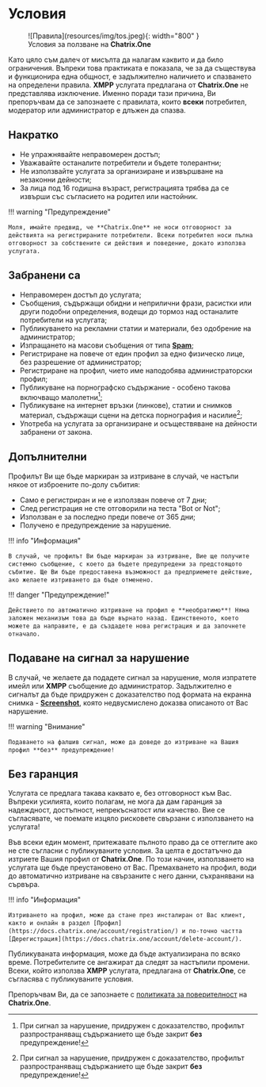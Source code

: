 # Условия

<figure markdown>
  ![Правила](resources/img/tos.jpeg){: width="800" }
  <figcaption>Условия за ползване на <b>Chatrix.One</b></figcaption>
</figure>

Като цяло съм далеч от мисълта да налагам каквито и да било ограничения. Въпреки това практиката е показала, че за да съществува и функционира една общност, е  задължително наличието и спазването на определени правила. **XMPP** услугата предлагана от **Chatrix.One** не представлява изключение. Именно поради тази причина, Ви препоръчвам да се запознаете с правилата, които **всеки** потребител, модератор или администратор е длъжен да спазва.

## Накратко

- Не упражнявайте неправомерен достъп;
- Уважавайте останалите потребители и бъдете толерантни;
- Не използвайте услугата за организиране и извършване на незаконни дейности;
- За лица под 16 годишна възраст, регистрацията трябва да се извърши със съгласието на родител или настойник.

!!! warning "Предупреждение"

    Моля, имайте предвид, че **Chatrix.One** не носи отговорност за действията на регистрираните потребители. Всеки потребител носи пълна отговорност за собствените си действия и поведение, докато използва услугата.

## Забранени са

- Неправомерен достъп до услугата;
- Съобщения, съдържащи обидни и неприлични фрази, расистки или други подобни определения, водещи до тормоз над останалите потребители на услугата;
- Публикуването на рекламни статии и материали, без одобрение на администратор;
- Изпращането на масови съобщения от типа [**Spam**](https://bg.wikipedia.org/wiki/Спам);
- Регистриране на повече от един профил за едно физическо лице, без разрешение от администратор;
- Регистриране на профил, чието име наподобява администраторски профил;
- Публикуване на порнографско съдържание - особено такова включващо малолетни[^1];
- Публикуване на интернет връзки (линкове), статии и снимков материал, съдържащи сцени на детска порнография и насилие[^1];
- Употреба на услугата за организиране и осъществяване на дейности забранени от закона.

[^1]: При сигнал за нарушение, придружен с доказателство, профилът разпространяващ съдържанието ще бъде закрит **без** предупреждение!

## Допълнителни

Профилът Ви ще бъде маркиран за изтриване в случай, че настъпи някое от изброените по-долу събития:

- Само е регистриран и не е използван повече от 7 дни;
- След регистрация не сте отговорили на теста "Bot or Not";
- Използван е за последно преди повече от 365 дни;
- Получено е предупреждение за нарушение.

!!! info "Информация"

    В случай, че профилът Ви бъде маркиран за изтриване, Вие ще получите системно съобщение, с което да бъдете предупредени за предстоящото събитие. Ще Ви бъде предоставена възможност да предприемете действие, ако желаете изтриването да бъде отменено.

!!! danger "Предупреждение!"

    Действието по автоматично изтриване на профил е **необратимо**! Няма заложен механизъм това да бъде върнато назад. Единственото, което можете да направите, е да създадете нова регистрация и да започнете отначало.

## Подаване на сигнал за нарушение

В случай, че желаете да подадете сигнал за нарушение, моля изпратете имейл или **XMPP** съобщение до администратор. Задължително е сигналът да бъде придружен с доказателство под формата на екранна снимка - [**Screenshot**](https://en.wikipedia.org/wiki/Screenshot), която недвусмислено доказва описаното от Вас нарушение.

!!! warning "Внимание"

    Подаването на фалшив сигнал, може да доведе до изтриване на Вашия профил **без** предупреждение!

## Без гаранция

Услугата се предлага такава каквато е, без отговорност към Вас. Въпреки усилията, които полагам, не мога да дам гаранция за надеждност, достъпност, непрекъснатост или качество. Вие се съгласявате, че поемате изцяло рисковете свързани с използването на услугата!

Във всеки един момент, притежавате пълното право да се оттеглите ако не сте съгласни с публикуваните условия. За целта е достатъчно да изтриете Вашия профил от **Chatrix.One**. По този начин, използването на услугата ще бъде преустановено от Вас. Премахването на профил, води до автоматично изтриване на свързаните с него данни, съхранявани на сървъра.

!!! info "Информация"

    Изтриването на профил, може да стане през инсталиран от Вас клиент, както и онлайн в раздел [Профил](https://docs.chatrix.one/account/registration/) и по-точно частта [Дерегистрация](https://docs.chatrix.one/account/delete-account/).

Публикуваната информация, може да бъде актуализирана по всяко време. Потребителите се ангажират да следят за настъпили промени. Всеки, който използва **XMPP** услугата, предлагана от **Chatrix.One**, се съгласява с публикуваните условия.

Препоръчвам Ви, да се запознаете с [политиката за поверителност](https://docs.chatrix.one/privacy/) на **Chatrix.One**.
